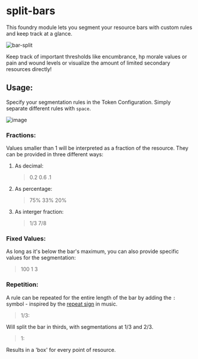 # split-bars
This foundry module lets you segment your resource bars with custom rules and keep track at a glance.

![bar-split](https://github.com/Henrik-Bonsmann/split-bars/assets/112704394/1e677d34-2ca3-412f-b293-51bed84c1b08)

Keep track of important thresholds like encumbrance, hp morale values or pain and wound levels or visualize the amount of limited secondary resources directly!

## Usage:
Specify your segmentation rules in the Token Configuration. Simply separate different rules with `space`.

![image](https://github.com/Henrik-Bonsmann/split-bars/assets/112704394/6193d672-7295-480c-8fe0-fbe3909e6fe4)

### Fractions:
Values smaller than 1 will be interpreted as a fraction of the resource. They can be provided in three different ways:
1. As decimal:
   > 0.2 0.6 .1
3. As percentage:
   > 75% 33% 20%
5. As interger fraction:
   > 1/3 7/8

### Fixed Values:
As long as it's below the bar's maximum, you can also provide specific values for the segmentation:
> 100 1 3

### Repetition:
A rule can be repeated for the entire length of the bar by adding the `:` symbol - inspired by the [repeat sign](https://en.wikipedia.org/wiki/Repetition_(music)) in music.

> 1/3:

Will split the bar in thirds, with segmentations at 1/3 and 2/3.

> 1:

Results in a 'box' for every point of resource.
